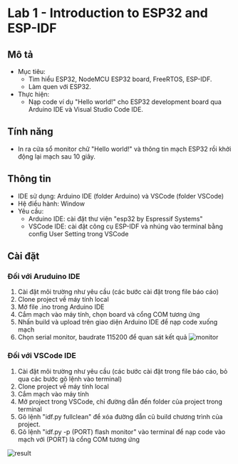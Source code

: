 # Lab 1 - Introduction to ESP32 and ESP-IDF

## Mô tả

- Mục tiêu:
  + Tìm hiểu ESP32, NodeMCU ESP32 board, FreeRTOS, ESP-IDF.
  + Làm quen với ESP32.
- Thực hiện:
  + Nạp code ví dụ "Hello world!" cho ESP32 development board qua Arduino IDE và Visual Studio Code IDE.

## Tính năng 

- In ra cửa sổ monitor chữ "Hello world!" và thông tin mạch ESP32 rồi khởi động lại mạch sau 10 giây.

## Thông tin

- IDE sử dụng: Arduino IDE (folder Arduino) và VSCode (folder VSCode)
- Hệ điều hành: Window
- Yêu cầu:
    + Arduino IDE: cài đặt thư viện "esp32 by Espressif Systems"
    + VSCode IDE: cài đặt công cụ ESP-IDF và nhúng vào terminal bằng config User Setting trong VSCode

## Cài đặt

### Đối với Aruduino IDE
1. Cài đặt môi trường như yêu cầu (các bước cài đặt trong file báo cáo)
2. Clone project về máy tính local
3. Mở file .ino trong Arduino IDE
4. Cắm mạch vào máy tính, chọn board và cổng COM tương ứng
5. Nhấn build và upload trên giao diện Arduino IDE để nạp code xuống mạch
6. Chọn serial monitor, baudrate 115200 để quan sát kết quả
![monitor](https://github.com/haole1110/EmbeddedSystemLab_231_Group7/assets/78683929/0f8f32ef-fc25-459e-919c-4b82f1bc53ac)

### Đối với VSCode IDE
1. Cài đặt môi trường như yêu cầu (các bước cài đặt trong file báo cáo, bỏ qua các bước gõ lệnh vào terminal)
2. Clone project về máy tính local
3. Cắm mạch vào máy tính
4. Mở project trong VSCode, chỉ đường dẫn đến folder của project trong terminal
5. Gõ lệnh "idf.py fullclean" để xóa đường dẫn cũ build chương trình của project.
6. Gõ lệnh "idf.py -p (PORT) flash monitor" vào terminal để nạp code vào mạch với (PORT) là cổng COM tương ứng

![result](https://github.com/haole1110/EmbeddedSystemLab_231_Group7/assets/78683929/40e34d9e-1254-47ae-ac23-15ffc8778491)

